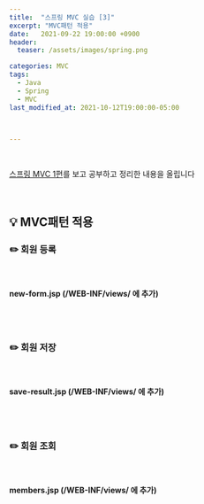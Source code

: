 ```yaml
---
title:  "스프링 MVC 실습 [3]"
excerpt: "MVC패턴 적용"
date:   2021-09-22 19:00:00 +0900
header:
  teaser: /assets/images/spring.png

categories: MVC
tags:
  - Java
  - Spring
  - MVC
last_modified_at: 2021-10-12T19:00:00-05:00



---
```


<br/>

[스프링 MVC 1편](https://www.inflearn.com/course/%EC%8A%A4%ED%94%84%EB%A7%81-mvc-1/dashboard)를 보고 공부하고 정리한 내용을 올립니다

<br/>

## 💡 MVC패턴 적용

### ✏️ 회원 등록

<script src="https://gist.github.com/ShinDongHun1/c9c4a4bcb4232a459426a8b1b4aaaa9d.js"></script>

<br/>

#### new-form.jsp (/WEB-INF/views/ 에 추가)

<script src="https://gist.github.com/ShinDongHun1/0b70f465549bfe6b6d7563be8ceb208a.js"></script>

<br/>

<br/>

### ✏️ 회원 저장

<script src="https://gist.github.com/ShinDongHun1/a0f81c3f847e02ec7b8898f84fc3ee0d.js"></script>

<br/>

#### save-result.jsp (/WEB-INF/views/ 에 추가)

<script src="https://gist.github.com/ShinDongHun1/ff1a56be21737f4c0c064c9fc3770adf.js"></script>

<br/>

<br/>

### ✏️ 회원 조회

<script src="https://gist.github.com/ShinDongHun1/dbe0901004dd2592c7891a84c236fdd1.js"></script>

<br/>

#### members.jsp (/WEB-INF/views/ 에 추가)

<script src="https://gist.github.com/ShinDongHun1/d7e4144dc3cf7aaa14116b9252772a18.js"></script>

